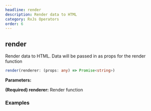 ```yaml
---
headline: render
description: Render data to HTML
category: RxJs Operators
order: 6
---
```


## render

<p class="lead">Render data to HTML.  Data will be passed in as props for the render function</p>

```ts
render(renderer: (props: any) => Promise<string>)
```

__Parameters:__

<span class="text-primary">__(Required) renderer:__</span> Render function

### __Examples__